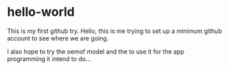 # hello-world
This is my first github try.
Hello, this is me trying to set up a minimum github account to see where we are going.

I also hope to try the oemof model and the to use it for the app programming it intend to do...
